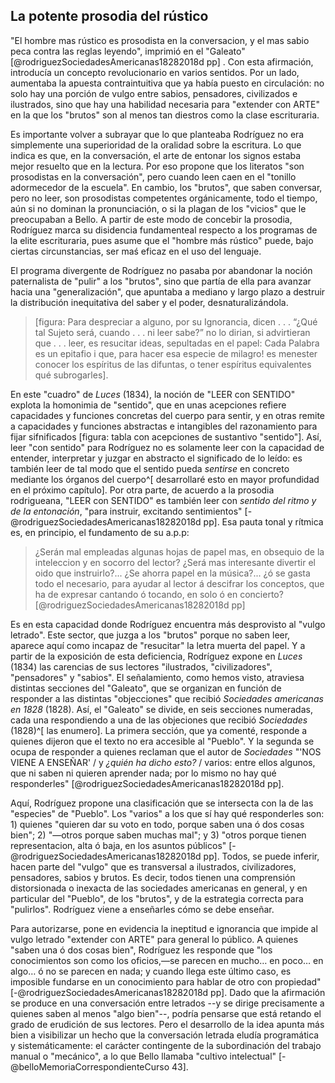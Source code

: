 ## La potente prosodia del rústico

"El hombre mas rústico es prosodista en la conversacion, y el mas sabio peca contra las reglas leyendo", imprimió en el "Galeato" [@rodriguezSociedadesAmericanas18282018d pp] <!--y cuándo más-->. Con esta afirmación, introducía un concepto revolucionario <!--groundbreaking--> en varios sentidos. Por un lado, aumentaba la apuesta contraintuitiva que ya había puesto en circulación: no solo hay una porción de vulgo entre sabios, pensadores, civilizados e ilustrados, sino que hay una habilidad necesaria para "extender con ARTE" en la que los "brutos" son al menos tan diestros como la clase escrituraria. 

Es importante volver a subrayar que lo que planteaba Rodríguez no era simplemente una superioridad de la oralidad sobre la escritura. Lo que indica es que, en la conversación, el arte de entonar los signos estaba mejor resuelto que en la lectura. Por eso propone que los literatos "son prosodistas en la conversación", pero cuando leen caen en el "tonillo adormecedor de la escuela". En cambio, los "brutos", que saben conversar, pero no leer, son prosodistas competentes <!--proficient--> orgánicamente, todo el tiempo, aún si no dominan la pronunciación, o si la plagan de los "vicios" que le preocupaban a Bello. A partir de este modo de concebir la prosodia, Rodríguez marca su disidencia fundamenteal respecto a los programas de la elite escrituraria, pues asume que el "hombre más rústico" puede, bajo ciertas circunstancias, ser maś eficaz en el uso del lenguaje. 

El programa divergente de Rodríguez no pasaba por abandonar la noción paternalista de "pulir" a los "brutos", sino que partía de ella para avanzar hacia una "generalización", que apuntaba a mediano y largo plazo a destruir la distribución inequitativa del saber y el poder, desnaturalizándola.

>[figura: Para despreciar a alguno, por su Ignorancia, dicen . . .
“¿Qué tal Sujeto será, cuando . . . ni leer sabe?”
no lo dirian, si advirtieran que . . .
leer, es resucitar ideas, sepultadas en el papel:
Cada Palabra es un epitafio
i que, para hacer esa especie de milagro! es menester
conocer los espíritus de las difuntas,
o tener espíritus equivalentes qué subrogarles].

En este "cuadro" de *Luces* (1834), la noción de "LEER con SENTIDO" explota la homonimia de "sentido", que en unas acepciones refiere capacidades y funciones concretas del cuerpo para sentir, y en otras remite a capacidades y funciones abstractas e intangibles del razonamiento para fijar sifnificados [figura: tabla con acepciones de sustantivo "sentido"]. Así, leer "con sentido" para Rodríguez no es solamente leer con la capacidad de entender, interpretar y juzgar en abstracto el significado de lo leído: es también leer de tal modo que el sentido pueda *sentirse* en concreto mediante los órganos del cuerpo^[ desarrollaré esto en mayor profundidad en el próximo capítulo]. Por otra parte, de acuerdo a la prosodia rodrigueana, "LEER con SENTIDO" es también leer con *sentido del ritmo y de la entonación*, "para instruir, excitando sentimientos" [-@rodriguezSociedadesAmericanas18282018d pp]. Esa pauta tonal y rítmica es, en principio, el fundamento de su a.p.p:
  
  >¿Serán mal empleadas algunas hojas de papel mas, en obsequio de la inteleccion y en socorro del lector? ¿Será mas interesante divertir el oido que instruirlo?... ¿Se ahorra papel en la música?... ¿ó se gasta todo el necesario, para ayudar al lector á descifrar los conceptos, que ha de expresar cantando ó tocando, en solo ó en concierto? [@rodriguezSociedadesAmericanas18282018d pp]

Es en esta capacidad donde Rodríguez encuentra más desprovisto al "vulgo letrado". Este sector, que juzga a los "brutos" porque no saben leer, aparece aquí como incapaz de "resucitar" la letra muerta del papel. Y a partir de la exposición de esta deficiencia, Rodríguez expone en *Luces* (1834) las carencias de sus lectores "ilustrados, "civilizadores", "pensadores" y "sabios". El señalamiento, como hemos visto, atraviesa distintas secciones del "Galeato", que se organizan en función de responder a las distintas "objecciones" que recibió  *Sociedades americanas en 1828* (1828).  Así, el "Galeato" se divide, en seis secciones numeradas, cada una respondiendo a una de las objeciones que recibió *Sociedades* (1828)^[ las enumero]. La primera sección, que ya comenté, responde a quienes dijeron que el texto no era accesible al "Pueblo". Y la segunda se ocupa de responder a quienes reclaman que el autor de *Sociedades* "'NOS VIENE A ENSEÑAR' / y *¿quién ha dicho esto?* / varios: entre ellos algunos, que ni saben ni quieren aprender nada; por lo mismo no hay qué responderles" [@rodriguezSociedadesAmericanas18282018d pp]. 

Aquí, Rodríguez propone una clasificación que se intersecta con la de las "especies" de "Pueblo". Los "varios" a los que sí hay qué responderles son: 1) quienes "quieren dar su voto en todo, porque saben una ó dos cosas bien"; 2) "—otros porque saben muchas mal"; y 3) "otros porque tienen representacion, alta ó baja, en los asuntos públicos" [-@rodriguezSociedadesAmericanas18282018d pp]. Todos, se puede inferir, hacen parte del "vulgo" que es transversal a ilustrados, civilizadores, pensadores, sabios y brutos. Es decir, todos tienen una comprensión distorsionada o inexacta de las sociedades americanas en general, y en particular del "Pueblo", de los "brutos", y de la estrategia correcta para "pulirlos". Rodríguez viene a enseñarles cómo se debe enseñar.

Para autorizarse, pone en evidencia la ineptitud e ignorancia que impide al vulgo letrado "extender con ARTE" para general lo público. A quienes "saben una ó dos cosas bien", Rodríguez les responde que "los conocimientos son como los oficios,—se parecen en mucho… en poco… en algo… ó no se parecen en nada; y cuando llega este último caso, es imposible fundarse en un conocimiento para hablar de otro con propiedad" [-@rodriguezSociedadesAmericanas18282018d pp]. Dado que la afirmación se produce en una conversación entre letrados --y se dirige precisamente a quienes saben al menos "algo bien"--, podría pensarse que está retando el grado de erudición de sus lectores. Pero el desarrollo de la idea apunta más bien a visibilizar un hecho que la conversación letrada eludía programática y sistemáticamente: el carácter contingente de la subordinación del trabajo manual o "mecánico", a lo que Bello llamaba "cultivo intelectual" [-@belloMemoriaCorrespondienteCurso 43].
